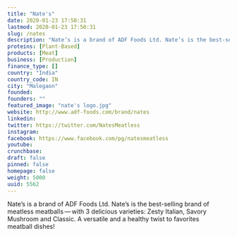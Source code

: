 ```yaml
---
title: "Nate's"
date: 2020-01-23 17:50:31
lastmod: 2020-01-23 17:50:31
slug: /nates
description: "Nate’s is a brand of ADF Foods Ltd. Nate’s is the best-selling brand of meatless meatballs — with 3 delicious varieties: Zesty Italian, Savory Mushroom and Classic. A versatile and a healthy twist to favorites meatball dishes!"
proteins: [Plant-Based]
products: [Meat]
business: [Production]
finance_type: []
country: "India"
country_code: IN
city: "Malegaon"
founded: 
founders: ""
featured_image: "nate's logo.jpg"
website: http://www.adf-foods.com/brand/nates
linkedin: 
twitter: https://twitter.com/NatesMeatless
instagram: 
facebook: https://www.facebook.com/pg/natesmeatless
youtube: 
crunchbase: 
draft: false
pinned: false
homepage: false
weight: 5000
uuid: 5562
---
```

Nate’s is a brand of ADF Foods Ltd. Nate’s is the best-selling brand of meatless meatballs — with 3 delicious varieties: Zesty Italian, Savory Mushroom and Classic. A versatile and a healthy twist to favorites meatball dishes!
